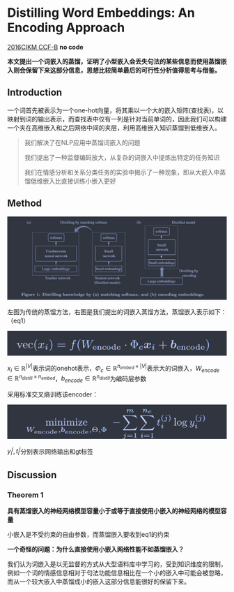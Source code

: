# Distilling Word Embeddings: An Encoding Approach

[2016CIKM CCF-B](https://dl.acm.org/doi/abs/10.1145/2983323.2983888)	**no code**

**本文提出一个词嵌入的蒸馏，证明了小型嵌入会丢失句法的某些信息而使用蒸馏嵌入则会保留下来这部分信息，思想比较简单最后的可行性分析值得思考与借鉴。**

## 	Introduction

一个词首先被表示为一个one-hot向量，将其乘以一个大的嵌入矩阵(查找表)，以映射到词的输出表示，而查找表中仅有一列是针对当前单词的，因此我们可以构建一个夹在高维嵌入和之后网络中间的夹层，利用高维嵌入知识蒸馏到低维嵌入。

> 我们解决了在NLP应用中蒸馏词嵌入的问题
>
> 我们提出了一种监督编码放大，从复杂的词嵌入中提炼出特定的任务知识
>
> 我们在情感分析和关系分类任务的实验中揭示了一种现象，即从大嵌入中蒸馏低维嵌入比直接训练小嵌入更好



## Method

![image-20240314144522137](imgs/image-20240314144522137.png)

左图为传统的蒸馏方法，右图是我们提出的词嵌入蒸馏方法，蒸馏嵌入表示如下：（eq1）

![image-20240314144739244](imgs/image-20240314144739244.png)

$x_i\in\mathbb{R}^{|V|}$表示词的onehot表示，$\Phi_c\in\mathbb{R}^{n_{embed}\times|V|}$表示大的词嵌入，$W_{encode}\in\mathbb{R}^{n_{distill}\times n_{embed}}$，$b_{encode}\in \mathbb{R}^{n_{distill}}$为编码层参数

采用标准交叉熵训练该encoder：

![image-20240314145814118](imgs/image-20240314145814118.png)

$y_i^{j},t_i^{j}$分别表示网络输出和gt标签



## Discussion

### Theorem 1

**具有蒸馏嵌入的神经网络模型容量小于或等于直接使用小嵌入的神经网络的模型容量**

小嵌入是不受约束的自由参数，而蒸馏嵌入要收到eq1的约束



**一个奇怪的问题：为什么直接使用小嵌入网络性能不如蒸馏嵌入？**

我们认为词嵌入是以无监督的方式从大型语料库中学习的，受到知识维度的限制，例如一个词的情感信息相对于句法功能信息相比在一个小的嵌入中可能会被忽略，而从一个较大嵌入中蒸馏成小的嵌入这部分信息能很好的保留下来。